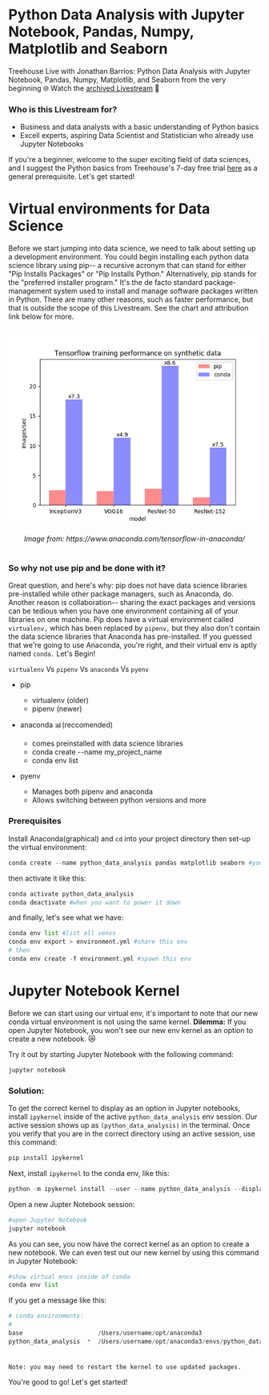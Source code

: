 # Python Data Analysis with Jupyter Notebook, Pandas, Numpy, Matplotlib and Seaborn

Treehouse Live with Jonathan Barrios: Python Data Analysis with Jupyter Notebook, Pandas, Numpy, Matplotlib, and Seaborn from the very beginning 🌐 Watch the [archived Livestream](https://join.teamtreehouse.com/treehouse-live/) 🍿

### Who is this Livestream for?
- Business and data analysts with a basic understanding of Python basics
- Excell experts, aspiring Data Scientist and Statistician who already use Jupyter Notebooks

If you're a beginner, welcome to the super exciting field of data sciences, and I  suggest the Python basics from Treehouse's 7-day free trial [here](https://teamtreehouse.com/subscribe/) as a general prerequisite. Let's get started!

# Virtual environments for Data Science
Before we start jumping into data science, we need to talk about setting up a development environment. You could begin installing each python data science library using pip-- a recursive acronym that can stand for either "Pip Installs Packages" or "Pip Installs Python." Alternatively, pip stands for the "preferred installer program." It's the de facto standard package-management system used to install and manage software packages written in Python. There are many other reasons, such as faster performance, but that is outside the scope of this Livestream. See the chart and attribution link below for more.

<p align="center">
<br>
<img align="center" src="img/tensor_data.png")><br><br>
<em>Image from: https://www.anaconda.com/tensorflow-in-anaconda/</em><br><br>
</p>


### So why not use pip and be done with it?

Great question, and here's why: pip does not have data science libraries pre-installed while other package managers, such as Anaconda, do. Another reason is collaboration-- sharing the exact packages and versions can be tedious when you have one environment containing all of your libraries on one machine. Pip does have a virtual environment called `virtualenv,` which has been replaced by `pipenv,` but they also don't contain the data science libraries that Anaconda has pre-installed. If you guessed that we're going to use Anaconda, you're right, and their virtual env is aptly named `conda.` Let's Begin!

`virtualenv` Vs `pipenv` Vs `anaconda` Vs `pyenv`
- pip 
    - virtualenv (older)
    - pipenv (newer)
- anaconda 📊(reccomended)
    - comes preinstalled with data science libraries
    - conda create --name my_project_name
    - conda env list

- pyenv
    - Manages both pipenv and anaconda
    - Allows switching between python versions and more

### Prerequisites
Install Anaconda(graphical) and `cd` into your project directory then set-up the virtual environment:
```python
conda create --name python_data_analysis pandas matplotlib seaborn #you could add django
```
then activate it like this:
```python
conda activate python_data_analysis
conda deactivate #when you want to power it down
```
and finally, let's see what we have:
```python
conda env list #list all venvs
conda env export > environment.yml #share this env
# then
conda env create -f environment.yml #spawn this env
```
# Jupyter Notebook Kernel
Before we can start using our virtual env, it's important to note that our new conda virtual environment is not using the same kernel. **Dilemma:** If you open Jupyter Notebook, you won't see our new env kernel as an option to create a new notebook. 😿

Try it out by starting Jupyter Notebook with the following command:
```python
jupyter notebook
```
### Solution:
To get the correct kernel to display as an option in Jupyter notebooks, install `ipykernel` inside of the active `python_data_analysis` env session. Our active session shows up as `(python_data_analysis)` in the terminal. Once you verify that you are in the correct directory using an active session, use this command:
```python
pip install ipykernel
```

Next, install `ipykernel` to the conda env, like this:
```python
python -m ipykernel install --user --name python_data_analysis --display-name "python_data_analysis"
```

Open a new Jupter Notebook session:
```python
#open Jupyter Notebook
jupyter notebook
```

As you can see, you now have the correct kernel as an option to create a new notebook. We can even test out our new kernel by using this command in Jupyter Notebook:
```python
#show virtual envs inside of conda
conda env list
```
If you get a message like this:
```python
# conda environments:
#
base                     /Users/username/opt/anaconda3
python_data_analysis  *  /Users/username/opt/anaconda3/envs/python_data_analysis


Note: you may need to restart the kernel to use updated packages.
```

You're good to go! Let's get started!
